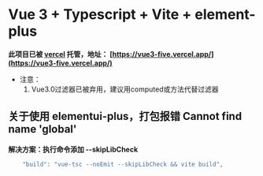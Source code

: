 # Vue 3 + Typescript + Vite + element-plus

**此项目已被 <u>[vercel](https://vercel.com/)</u> 托管，地址： [https://vue3-five.vercel.app/](https://vue3-five.vercel.app/)**

* 注意：
  1. Vue3.0过滤器已被弃用，建议用computed或方法代替过滤器
  

## 关于使用 elementui-plus，打包报错 Cannot find name 'global'

**解决方案：执行命令添加 --skipLibCheck**

```js
    "build": "vue-tsc --noEmit --skipLibCheck && vite build",
```
